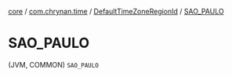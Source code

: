 [core](../../index.md) / [com.chrynan.time](../index.md) / [DefaultTimeZoneRegionId](index.md) / [SAO_PAULO](./-s-a-o_-p-a-u-l-o.md)

# SAO_PAULO

(JVM, COMMON) `SAO_PAULO`